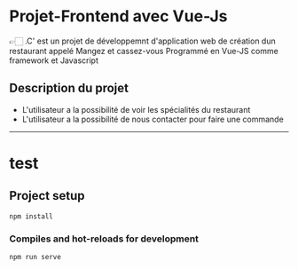 # Projet-Frontend avec Vue-Js

 👉🏻 .C' est un projet de développemnt d'application web de création dun restaurant appelé Mangez et cassez-vous
 Programmé en Vue-JS comme framework  et Javascript
 

                   



## Description du projet 
 
- L'utilisateur a la possibilité de voir les spécialités du restaurant   
-  L'utilisateur a la possibilité de nous contacter pour faire une commande 
---








# test

## Project setup
```
npm install
```
### Compiles and hot-reloads for development
```
npm run serve
```

